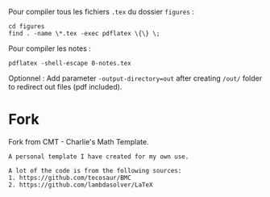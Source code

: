 Pour compiler tous les fichiers `.tex` du dossier `figures` :
```
cd figures
find . -name \*.tex -exec pdflatex \{\} \;
```
Pour compiler les notes :
```
pdflatex -shell-escape 0-notes.tex
```

Optionnel :
Add parameter `-output-directory=out` after creating `/out/` folder to redirect out files (pdf included).

# Fork

Fork from CMT - Charlie's Math Template.

```
A personal template I have created for my own use.

A lot of the code is from the following sources:
1. https://github.com/tecosaur/BMC
2. https://github.com/lambdasolver/LaTeX
```
